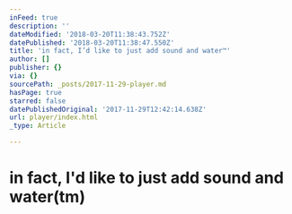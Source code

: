 ```yaml
---
inFeed: true
description: ''
dateModified: '2018-03-20T11:38:43.752Z'
datePublished: '2018-03-20T11:38:47.550Z'
title: 'in fact, I’d like to just add sound and water™'
author: []
publisher: {}
via: {}
sourcePath: _posts/2017-11-29-player.md
hasPage: true
starred: false
datePublishedOriginal: '2017-11-29T12:42:14.638Z'
url: player/index.html
_type: Article

---
```

# in fact, I'd like to just add sound and water(tm)